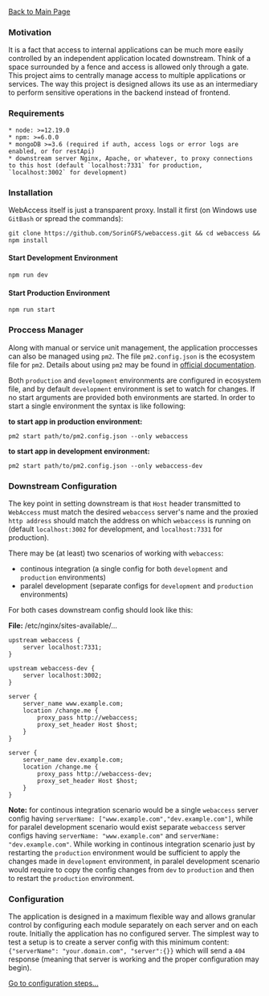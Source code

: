 [Back to Main Page](https://github.com/SorinGFS/webaccess#documentation)

### Motivation

It is a fact that access to internal applications can be much more easily controlled by an independent application located downstream. Think of a space surrounded by a fence and access is allowed only through a gate. This project aims to centrally manage access to multiple applications or services. The way this project is designed allows its use as an intermediary to perform sensitive operations in the backend instead of frontend.

### Requirements

    * node: >=12.19.0
    * npm: >=6.0.0
    * mongoDB >=3.6 (required if auth, access logs or error logs are enabled, or for restApi)
    * downstream server Nginx, Apache, or whatever, to proxy connections to this host (default `localhost:7331` for production, `localhost:3002` for development)

### Installation

WebAccess itself is just a transparent proxy. Install it first (on Windows use `GitBash` or spread the commands):

```shell
git clone https://github.com/SorinGFS/webaccess.git && cd webaccess && npm install
```

#### Start Development Environment

```shell
npm run dev
```

#### Start Production Environment

```shell
npm run start
```

### Proccess Manager

Along with manual or service unit management, the application proccesses can also be managed using `pm2`.
The file `pm2.config.json` is the ecosystem file for `pm2`. Details about using `pm2` may be found in [official documentation](https://pm2.keymetrics.io/docs/usage/application-declaration/).

Both `production` and `development` environments are configured in ecosystem file, and by default `development` environment is set to watch for changes. If no start arguments are provided both environments are started. In order to start a single environment the syntax is like following:

**to start app in production environment:**
```shell
pm2 start path/to/pm2.config.json --only webaccess
```

**to start app in development environment:**
```shell
pm2 start path/to/pm2.config.json --only webaccess-dev
```

### Downstream Configuration

The key point in setting downstream is that `Host` header transmitted to `WebAccess` must match the desired `webaccess` server's name and the proxied `http address` should match the address on which `webaccess` is running on (default `localhost:3002` for development, and `localhost:7331` for production).

There may be (at least) two scenarios of working with `webaccess`:
- continous integration (a single config for both `development` and `production` environments)
- paralel development (separate configs for `development` and `production` environments)

For both cases downstream config should look like this:

**File:** /etc/nginx/sites-available/...

```shell
upstream webaccess {
    server localhost:7331;
}

upstream webaccess-dev {
    server localhost:3002;
}

server {
    server_name www.example.com;
    location /change.me {
        proxy_pass http://webaccess;
        proxy_set_header Host $host;
    }
}

server {
    server_name dev.example.com;
    location /change.me {
        proxy_pass http://webaccess-dev;
        proxy_set_header Host $host;
    }
}
```

**Note:** for continous integration scenario would be a single `webaccess` server config having `serverName: ["www.example.com","dev.example.com"]`, while for paralel development scenario would exist separate `webaccess` server configs having `serverName: "www.example.com"` and `serverName: "dev.example.com"`. While working in continous integration scenario just by restarting the `production` environment would be sufficient to apply the changes made in `development` environment, in paralel development scenario would require to copy the config changes from `dev` to `production` and then to restart the `production` environment.

### Configuration

The application is designed in a maximum flexible way and allows granular control by configuring each module separately on each server and on each route. Initially the application has no configured server. The simplest way to test a setup is to create a server config with this minimum content: `{"serverName": "your.domain.com", "server":{}}` which will send a `404` response (meaning that server is working and the proper configuration may begin). 

[Go to configuration steps...](https://github.com/SorinGFS/webaccess#documentation)

